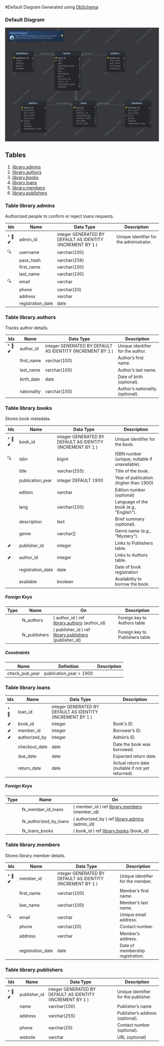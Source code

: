 #Default Diagram
Generated using [DbSchema](https://dbschema.com)




### Default Diagram
![img](./DefaultDiagram.svg)


## Tables

1. [library.admins](#table%20library.admins) 
2. [library.authors](#table%20library.authors) 
3. [library.books](#table%20library.books) 
4. [library.loans](#table%20library.loans) 
5. [library.members](#table%20library.members) 
6. [library.publishers](#table%20library.publishers) 


### Table library.admins 
Authorized people to confirm or reject loans requests.

|Idx |Name |Data Type |Description |
|---|---|---|---|
| * &#128273;  &#11019; | admin\_id| integer GENERATED BY DEFAULT AS IDENTITY (INCREMENT BY 1  )   | Unique identifier for the administrator. |
| &#128269; | username| varchar(100)  |  |
|  | pass\_hash| varchar(256)  |  |
|  | first\_name| varchar(100)  |  |
|  | last\_name| varchar(100)  |  |
| &#128269; | email| varchar  |  |
|  | phone| varchar(20)  |  |
|  | address| varchar  |  |
|  | registration\_date| date  |  |




### Table library.authors 
Tracks author details.

|Idx |Name |Data Type |Description |
|---|---|---|---|
| * &#128273;  &#11019; | author\_id| integer GENERATED BY DEFAULT AS IDENTITY (INCREMENT BY 1  )   | Unique identifier for the author. |
|  | first\_name| varchar(100)  | Author’s first name. |
|  | last\_name| varchar(100)  | Author’s last name. |
|  | birth\_date| date  | Date of birth (optional). |
|  | nationality| varchar(100)  | Author’s nationality (optional). |




### Table library.books 
Stores book metadata.

|Idx |Name |Data Type |Description |
|---|---|---|---|
| * &#128273;  &#11019; | book\_id| integer GENERATED BY DEFAULT AS IDENTITY (INCREMENT BY 1  )   | Unique identifier for the book. |
| &#128269; | isbn| bigint  | ISBN number (unique, nullable if unavailable). |
|  | title| varchar(255)  | Title of the book. |
|  | publication\_year| integer  DEFAULT 1900 | Year of publication. (higher than 1900) |
|  | edition| varchar  | Edition number (optional) |
|  | lang| varchar(100)  | Language of the book (e.g., "English"). |
|  | description| text  | Brief summary (optional). |
|  | genre| varchar[]  | Genre name (e.g., "Mystery"). |
| &#11016; | publisher\_id| integer  | Links to Publishers table. |
| &#11016; | author\_id| integer  | Links to Authors table. |
|  | registration\_date| date  | Date of book registration |
|  | available| boolean  | Availability to borrow the book. |


##### Foreign Keys
|Type |Name |On |Description |
|---|---|---|---|
|  | fk_authors | ( author\_id ) ref [library.authors](#authors) (author\_id) | Foreign key to Authors table |
|  | fk_publishers | ( publisher\_id ) ref [library.publishers](#publishers) (publisher\_id) | Foreign key to Publishers table |


##### Constraints
|Name |Definition |Description |
|---|---|---|
| check_pub_year | publication\_year &gt; 1900 |




### Table library.loans 
|Idx |Name |Data Type |Description |
|---|---|---|---|
| * &#128273;  | loan\_id| integer GENERATED BY DEFAULT AS IDENTITY (INCREMENT BY 1  )   |  |
| &#11016; | book\_id| integer  | Book's ID. |
| &#11016; | member\_id| integer  | Borrower’s ID. |
| &#11016; | authorized\_by| integer  | Admin’s ID. |
|  | checkout\_date| date  | Date the book was borrowed. |
|  | due\_date| date  | Expected return date. |
|  | return\_date| date  | Actual return date (nullable if not yet returned). |


##### Foreign Keys
|Type |Name |On |
|---|---|---|
|  | fk_member_id_loans | ( member\_id ) ref [library.members](#members) (member\_id) |
|  | fk_authorized_by_loans | ( authorized\_by ) ref [library.admins](#admins) (admin\_id) |
|  | fk_loans_books | ( book\_id ) ref [library.books](#books) (book\_id) |




### Table library.members 
Stores library member details.

|Idx |Name |Data Type |Description |
|---|---|---|---|
| * &#128273;  &#11019; | member\_id| integer GENERATED BY DEFAULT AS IDENTITY (INCREMENT BY 1  )   | Unique identifier for the member. |
|  | first\_name| varchar(100)  | Member’s first name. |
|  | last\_name| varchar(100)  | Member’s last name. |
| &#128269; | email| varchar  | Unique email address. |
|  | phone| varchar(20)  | Contact number. |
|  | address| varchar  | Member’s address. |
|  | registration\_date| date  | Date of membership registration. |




### Table library.publishers 
|Idx |Name |Data Type |Description |
|---|---|---|---|
| * &#128273;  &#11019; | publisher\_id| integer GENERATED BY DEFAULT AS IDENTITY (INCREMENT BY 1  )   | Unique identifier for the publisher. |
|  | name| varchar(100)  | Publisher’s name. |
|  | address| varchar(255)  | Publisher’s address (optional). |
|  | phone| varchar(20)  | Contact number (optional). |
|  | website| varchar  | URL (optional) |





